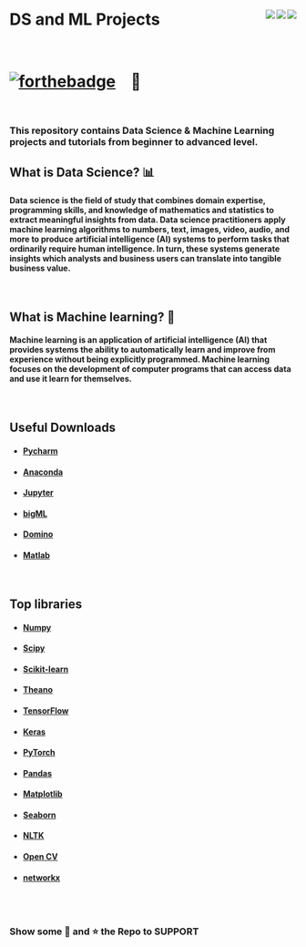 # DS and ML Projects <img align = "right" src ="https://img.shields.io/github/watchers/hhhrrrttt222111/DS_and_ML_projects?style=flat-square"> <img align = "right" src ="https://img.shields.io/github/stars/hhhrrrttt222111/DS_and_ML_projects?style=flat-square">    <img align = "right" src ="https://img.shields.io/github/forks/hhhrrrttt222111/DS_and_ML_projects?style=flat-square">

<br>

# [![forthebadge](https://forthebadge.com/images/badges/made-with-python.svg)](https://forthebadge.com) &nbsp;&nbsp; :snake: 

<br>

### This repository contains Data Science & Machine Learning projects and tutorials from beginner to advanced level.

## What is Data Science? 📊
#### Data science is the field of study that combines domain expertise, programming skills, and knowledge of mathematics and statistics to extract meaningful insights from data. Data science practitioners apply machine learning algorithms to numbers, text, images, video, audio, and more to produce artificial intelligence (AI) systems to perform tasks that ordinarily require human intelligence. In turn, these systems generate insights which analysts and business users can translate into tangible business value.

<br>

## What is Machine learning? 🤖
#### Machine learning is an application of artificial intelligence (AI) that provides systems the ability to automatically learn and improve from experience without being explicitly programmed. Machine learning focuses on the development of computer programs that can access data and use it learn for themselves.
<br>

## Useful Downloads 
* #### [Pycharm](https://www.jetbrains.com/pycharm/download/#section=windows)
* #### [Anaconda](https://www.anaconda.com/)
* #### [Jupyter](https://jupyter.org/)
* #### [bigML](https://bigml.com/)
* #### [Domino](https://www.dominodatalab.com/)
* #### [Matlab](https://www.mathworks.com/products/matlab.html)

<br>

## Top libraries
* #### [Numpy](https://numpy.org/)
* #### [Scipy](https://www.scipy.org/)
* #### [Scikit-learn](https://scikit-learn.org/stable/index.html)
* #### [Theano](http://www.deeplearning.net/software/theano/)
* #### [TensorFlow](https://www.tensorflow.org/)
* #### [Keras](https://keras.io/)
* #### [PyTorch](https://pytorch.org/)
* #### [Pandas](https://pandas.pydata.org/)
* #### [Matplotlib](https://pytorch.org/)
* #### [Seaborn](https://seaborn.pydata.org/) 
* #### [NLTK](https://www.nltk.org/)
* #### [Open CV](https://opencv.org/)
* #### [networkx](https://networkx.org/)

<br><br>

### Show some :green_heart: and :star: the Repo to SUPPORT 
